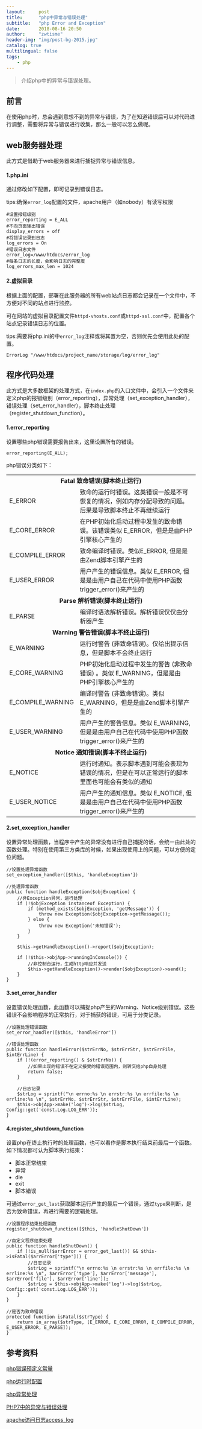 ```yaml
---
layout:     post
title:      "php中异常与错误处理"
subtitle:   "php Error and Exception"
date:       2018-08-16 20:50
author:     "zwtisme"
header-img: "img/post-bg-2015.jpg"
catalog: true
multilingual: false
tags:
    - php
---
```


> 介绍php中的异常与错误处理。

## 前言

<p>
在使用php时，总会遇到意想不到的异常与错误，为了在知道错误后可以对代码进行调整，需要将异常与错误进行收集，那么一般可以怎么做呢。
</p>

## web服务器处理

<p>
此方式是借助于web服务器来进行捕捉异常与错误信息。
</p>

#### 1.php.ini

<p>
通过修改如下配置，即可记录到错误日志。
</p>

<p>
tips:确保<code>error_log</code>配置的文件，apache用户（如nobody）有读写权限
</p>

```
#设置报错级别
error_reporting = E_ALL
#不向页面输出错误
display_errors = off
#将错误记录到日志
log_errors = On
#错误日志文件
error_log=/www/htdocs/error_log
#每条日志的长度，会影响日志的完整度
log_errors_max_len = 1024
```

#### 2.虚拟目录

<p>
根据上面的配置，部署在此服务器的所有web站点日志都会记录在一个文件中，不方便对不同的站点进行监控。
</p>

<p>
可在网站的虚拟目录配置文件<code>httpd-vhosts.conf</code>或<code>httpd-ssl.conf</code>中，配置各个站点记录错误日志的位置。
</p>

<p>
tips:需要将php.ini的中<code>error_log</code>注释或将其置为空，否则优先会使用此处的配置。
</p>

```
ErrorLog "/www/htdocs/project_name/storage/log/error_log"
```


## 程序代码处理

<p>
此方式是大多数框架的处理方式，在<code>index.php</code>的入口文件中，会引入一个文件来定义php的报错级别（error_reporting），异常处理（set_exception_handler），错误处理（set_error_handler），脚本终止处理（register_shutdown_function）。
</p>

#### 1.error_reporting

<p>
设置哪些php错误需要报告出来，这里设置所有的错误。
</p>

```
error_reporting(E_ALL);
```
<p>
php错误分类如下：
</p>

<table>
    <tr>
        <td colspan="2" style="text-align:center;font-weight:bold;">Fatal 致命错误(脚本终止运行)</td>
    </tr>
    <tr>
        <td>E_ERROR</td>
        <td>致命的运行时错误。这类错误一般是不可恢复的情况，例如内存分配导致的问题。后果是导致脚本终止不再继续运行</td>
    </tr>
    <tr>
        <td>E_CORE_ERROR</td>
        <td>在PHP初始化启动过程中发生的致命错误。该错误类似 E_ERROR，但是是由PHP引擎核心产生的</td>
    </tr>
    <tr>
        <td>E_COMPILE_ERROR</td>
        <td>致命编译时错误。类似E_ERROR, 但是是由Zend脚本引擎产生的</td>
    </tr>
    <tr>
        <td>E_USER_ERROR</td>
        <td>用户产生的错误信息。类似 E_ERROR, 但是是由用户自己在代码中使用PHP函数 trigger_error()来产生的</td>
    </tr>
    <tr>
        <td colspan="2" style="text-align:center;font-weight:bold;">Parse 解析错误(脚本终止运行)</td>
    </tr>
    <tr>
        <td>E_PARSE</td>
        <td>编译时语法解析错误。解析错误仅仅由分析器产生</td>
    </tr>
    <tr>
        <td colspan="2" style="text-align:center;font-weight:bold;">Warning 警告错误(脚本不终止运行)</td>
    </tr>
    <tr>
        <td>E_WARNING</td>
        <td>运行时警告 (非致命错误)。仅给出提示信息，但是脚本不会终止运行</td>
    </tr>
    <tr>
        <td>E_CORE_WARNING</td>
        <td>PHP初始化启动过程中发生的警告 (非致命错误) 。类似 E_WARNING，但是是由PHP引擎核心产生的</td>
    </tr>
    <tr>
        <td>E_COMPILE_WARNING</td>
        <td>编译时警告 (非致命错误)。类似 E_WARNING，但是是由Zend脚本引擎产生的</td>
    </tr>
    <tr>
        <td>E_USER_WARNING</td>
        <td>用户产生的警告信息。类似 E_WARNING, 但是是由用户自己在代码中使用PHP函数 trigger_error()来产生的</td>
    </tr>
    <tr>
        <td colspan="2" style="text-align:center;font-weight:bold;">Notice 通知错误(脚本不终止运行)</td>
    </tr>
    <tr>
        <td>E_NOTICE</td>
        <td>运行时通知。表示脚本遇到可能会表现为错误的情况，但是在可以正常运行的脚本里面也可能会有类似的通知</td>
    </tr>
    <tr>
        <td>E_USER_NOTICE</td>
        <td>用户产生的通知信息。类似 E_NOTICE, 但是是由用户自己在代码中使用PHP函数 trigger_error()来产生的</td>
    </tr>
</table>


#### 2.set_exception_handler

<p>
设置异常处理函数，当程序中产生的异常没有进行自己捕捉的话，会统一由此处的函数处理。特别在使用第三方类库的时候，如果出现使用上的问题，可以方便的定位问题。
</p>

```
//设置处理异常函数
set_exception_handler([$this, 'handleException'])
```

```
//处理异常函数
public function handleException($objException) {
    //非Exception异常，进行处理
    if (!$objException instanceof Exception) {
        if (method_exists($objException, 'getMessage')) {
            throw new Exception($objException->getMessage());
        } else {
            throw new Exception('未知错误');
        }
    }

    $this->getHandleException()->report($objException);

    if (!$this->objApp->runningInConsole()) {
        //非控制台运行，生成http响应并发送
        $this->getHandleException()->render($objException)->send();
    }
}
```

#### 3.set_error_handler

<p>
设置错误处理函数，此函数可以捕捉php产生的Warning、Notice级别错误。这些错误不会影响程序的正常执行，对于捕获的错误，可用于分类记录。
</p>

```
//设置处理错误函数
set_error_handler([$this, 'handleError'])
```

```
//错误处理函数
public function handleError($strErrNo, $strErrStr, $strErrFile, $intErrLine) {
    if (!(error_reporting() & $strErrNo)) {
        //如果出现的错误不在定义接受的错误范围内，则转交给php自身处理
        return false;
    }

    //日志记录
    $strLog = sprintf("\n errno:%s \n errstr:%s \n errfile:%s \n errline:%s \n", $strErrNo, $strErrStr, $strErrFile, $intErrLine);
    $this->objApp->make('log')->log($strLog, Config::get('const.Log.LOG_ERR'));
}
```

#### 4.register_shutdown_function

<p>
设置php在终止执行时的处理函数，也可以看作是脚本执行结束前最后一个函数。如下情况都可认为脚本执行结束：
</p>

- 脚本正常结束
- 异常
- die
- exit
- 脚本错误

<p>
可通过<code>error_get_last</code>获取脚本运行产生的最后一个错误，通过<code>type</code>来判断，是否为致命错误，再进行需要的逻辑处理。
</p>

```
//设置程序结束处理函数
register_shutdown_function([$this, 'handleShutDown'])
```

```
//自定义程序结束处理
public function handleShutDown() {
    if (!is_null($arrError = error_get_last()) && $this->isFatal($arrError['type'])) {
        //日志记录
        $strLog = sprintf("\n errno:%s \n errstr:%s \n errfile:%s \n errline:%s \n", $arrError['type'], $arrError['message'], $arrError['file'], $arrError['line']);
        $strLog = $this->objApp->make('log')->log($strLog, Config::get('const.Log.LOG_ERR'));
    }
}

//是否为致命错误
protected function isFatal($strType) {
    return in_array($strType, [E_ERROR, E_CORE_ERROR, E_COMPILE_ERROR, E_USER_ERROR, E_PARSE]);
}
```

## 参考资料

[php错误预定义常量](http://php.net/manual/zh/errorfunc.constants.php)

[php运行时配置](http://php.net/manual/zh/errorfunc.configuration.php)

[php异常处理](https://www.cnblogs.com/zyf-zhaoyafei/p/6928149.html)

[PHP7中的异常与错误处理](https://novnan.github.io/PHP/throwable-exceptions-and-errors-in-php7/)

[apache访问日志access_log](https://blog.csdn.net/zonghua521/article/details/78240038?locationNum=9&fps=1)
